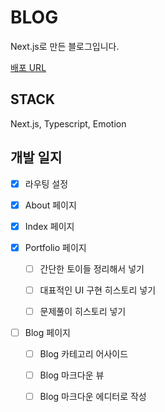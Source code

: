 # BLOG

Next.js로 만든 블로그입니다.

[배포 URL](https://blog-with-next.vercel.app/)

## STACK

Next.js, Typescript, Emotion

## 개발 일지

- [x] 라우팅 설정

- [x] About 페이지

- [x] Index 페이지

- [x] Portfolio 페이지

  - [ ] 간단한 토이들 정리해서 넣기

  - [ ] 대표적인 UI 구현 히스토리 넣기

  - [ ] 문제풀이 히스토리 넣기

- [ ] Blog 페이지

  - [ ] Blog 카테고리 어사이드

  - [ ] Blog 마크다운 뷰

  - [ ] Blog 마크다운 에디터로 작성
